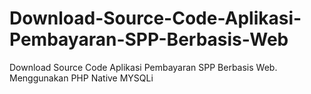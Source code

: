# Download-Source-Code-Aplikasi-Pembayaran-SPP-Berbasis-Web
Download Source Code Aplikasi Pembayaran SPP Berbasis Web. Menggunakan PHP Native MYSQLi
